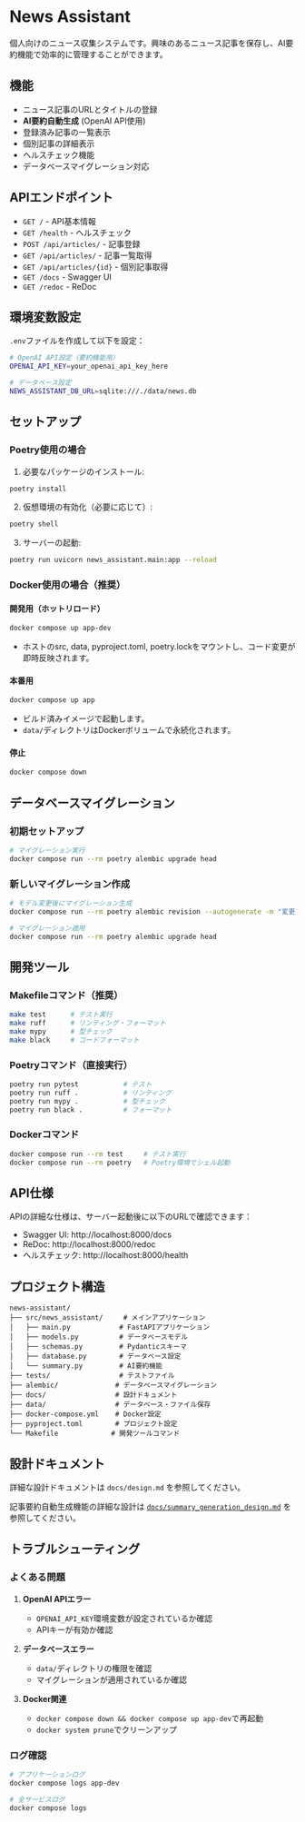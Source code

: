 # News Assistant

個人向けのニュース収集システムです。興味のあるニュース記事を保存し、AI要約機能で効率的に管理することができます。

## 機能

- ニュース記事のURLとタイトルの登録
- **AI要約自動生成** (OpenAI API使用)
- 登録済み記事の一覧表示
- 個別記事の詳細表示
- ヘルスチェック機能
- データベースマイグレーション対応

## APIエンドポイント

- `GET /` - API基本情報
- `GET /health` - ヘルスチェック
- `POST /api/articles/` - 記事登録
- `GET /api/articles/` - 記事一覧取得
- `GET /api/articles/{id}` - 個別記事取得
- `GET /docs` - Swagger UI
- `GET /redoc` - ReDoc

## 環境変数設定

`.env`ファイルを作成して以下を設定：

```bash
# OpenAI API設定（要約機能用）
OPENAI_API_KEY=your_openai_api_key_here

# データベース設定
NEWS_ASSISTANT_DB_URL=sqlite:///./data/news.db
```

## セットアップ

### Poetry使用の場合

1. 必要なパッケージのインストール:
```bash
poetry install
```

2. 仮想環境の有効化（必要に応じて）:
```bash
poetry shell
```

3. サーバーの起動:
```bash
poetry run uvicorn news_assistant.main:app --reload
```

### Docker使用の場合（推奨）

#### 開発用（ホットリロード）
```bash
docker compose up app-dev
```
- ホストのsrc, data, pyproject.toml, poetry.lockをマウントし、コード変更が即時反映されます。

#### 本番用
```bash
docker compose up app
```
- ビルド済みイメージで起動します。
- `data/`ディレクトリはDockerボリュームで永続化されます。

#### 停止
```bash
docker compose down
```

## データベースマイグレーション

### 初期セットアップ
```bash
# マイグレーション実行
docker compose run --rm poetry alembic upgrade head
```

### 新しいマイグレーション作成
```bash
# モデル変更後にマイグレーション生成
docker compose run --rm poetry alembic revision --autogenerate -m "変更内容の説明"

# マイグレーション適用
docker compose run --rm poetry alembic upgrade head
```

## 開発ツール

### Makefileコマンド（推奨）
```bash
make test      # テスト実行
make ruff      # リンティング・フォーマット
make mypy      # 型チェック
make black     # コードフォーマット
```

### Poetryコマンド（直接実行）
```bash
poetry run pytest           # テスト
poetry run ruff .           # リンティング
poetry run mypy .           # 型チェック
poetry run black .          # フォーマット
```

### Dockerコマンド
```bash
docker compose run --rm test     # テスト実行
docker compose run --rm poetry   # Poetry環境でシェル起動
```

## API仕様

APIの詳細な仕様は、サーバー起動後に以下のURLで確認できます：
- Swagger UI: http://localhost:8000/docs
- ReDoc: http://localhost:8000/redoc
- ヘルスチェック: http://localhost:8000/health

## プロジェクト構造

```
news-assistant/
├── src/news_assistant/     # メインアプリケーション
│   ├── main.py            # FastAPIアプリケーション
│   ├── models.py          # データベースモデル
│   ├── schemas.py         # Pydanticスキーマ
│   ├── database.py        # データベース設定
│   └── summary.py         # AI要約機能
├── tests/                 # テストファイル
├── alembic/              # データベースマイグレーション
├── docs/                 # 設計ドキュメント
├── data/                 # データベース・ファイル保存
├── docker-compose.yml    # Docker設定
├── pyproject.toml        # プロジェクト設定
└── Makefile             # 開発ツールコマンド
```

## 設計ドキュメント

詳細な設計ドキュメントは `docs/design.md` を参照してください。

記事要約自動生成機能の詳細な設計は [`docs/summary_generation_design.md`](docs/summary_generation_design.md) を参照してください。

## トラブルシューティング

### よくある問題

1. **OpenAI APIエラー**
   - `OPENAI_API_KEY`環境変数が設定されているか確認
   - APIキーが有効か確認

2. **データベースエラー**
   - `data/`ディレクトリの権限を確認
   - マイグレーションが適用されているか確認

3. **Docker関連**
   - `docker compose down && docker compose up app-dev`で再起動
   - `docker system prune`でクリーンアップ

### ログ確認
```bash
# アプリケーションログ
docker compose logs app-dev

# 全サービスログ
docker compose logs
```
